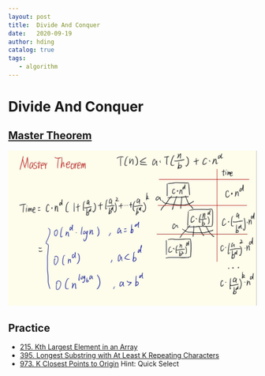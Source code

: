 ```yaml
---
layout: post
title:  Divide And Conquer
date:   2020-09-19
author: hding
catalog: true
tags:
   - algorithm
---
```

# Divide And Conquer

## [Master Theorem](https://en.wikipedia.org/wiki/Master_theorem_(analysis_of_algorithms))
![Master Theorem](/img/Algorithm/MasterTheorem.jpg)

## Practice
- [215. Kth Largest Element in an Array](https://leetcode.com/problems/kth-largest-element-in-an-array/)
- [395. Longest Substring with At Least K Repeating Characters](https://leetcode.com/problems/longest-substring-with-at-least-k-repeating-characters/)
- [973. K Closest Points to Origin](https://leetcode.com/problems/k-closest-points-to-origin/)
	Hint: Quick Select

